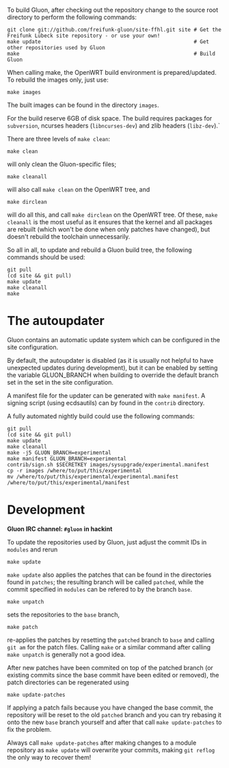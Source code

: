To build Gluon, after checking out the repository change to the source root directory
to  perform the following commands:

    git clone git://github.com/freifunk-gluon/site-ffhl.git site # Get the Freifunk Lübeck site repository - or use your own!
    make update                                                  # Get other repositories used by Gluon
    make                                                         # Build Gluon

When calling make, the OpenWRT build environment is prepared/updated. To rebuild
the images only, just use:

    make images

The built images can be found in the directory `images`.

For the build reserve 6GB of disk space. The build requires packages
for `subversion`, ncurses headers (`libncurses-dev`) and zlib headers
(`libz-dev`).`


There are three levels of `make clean`:

    make clean

will only clean the Gluon-specific files;

    make cleanall

will also call `make clean` on the OpenWRT tree, and

    make dirclean

will do all this, and call `make dirclean` on the OpenWRT tree. Of these, `make cleanall`
is the most useful as it ensures that the kernel and all packages are rebuilt (which won't
be done when only patches have changed), but doesn't rebuild the toolchain unnecessarily.

So all in all, to update and rebuild a Gluon build tree, the following commands should be used:

    git pull
    (cd site && git pull)
    make update
    make cleanall
    make


# The autoupdater

Gluon contains an automatic update system which can be configured in the site configuration.

By default, the autoupdater is disabled (as it is usually not helpful to have unexpected updates
during development), but it can be enabled by setting the variable GLUON_BRANCH when building
to override the default branch set in the set in the site configuration.

A manifest file for the updater can be generated with `make manifest`. A signing script (using
ecdsautils) can by found in the `contrib` directory.

A fully automated nightly build could use the following commands:

    git pull
    (cd site && git pull)
    make update
    make cleanall
    make -j5 GLUON_BRANCH=experimental
    make manifest GLUON_BRANCH=experimental
    contrib/sign.sh $SECRETKEY images/sysupgrade/experimental.manifest
    cp -r images /where/to/put/this/experimental
    mv /where/to/put/this/experimental/experimental.manifest /where/to/put/this/experimental/manifest


# Development

**Gluon IRC channel: `#gluon` in hackint**

To update the repositories used by Gluon, just adjust the commit IDs in `modules` and
rerun

	make update

`make update` also applies the patches that can be found in the directories found in
`patches`; the resulting branch will be called `patched`, while the commit specified in `modules`
can be refered to by the branch `base`.

	make unpatch

sets the repositories to the `base` branch,

	make patch

re-applies the patches by resetting the `patched` branch to `base` and calling `git am`
for the patch files. Calling `make` or a similar command after calling `make unpatch`
is generally not a good idea.

After new patches have been commited on top of the patched branch (or existing commits
since the base commit have been edited or removed), the patch directories can be regenerated
using

	make update-patches

If applying a patch fails because you have changed the base commit, the repository will be reset to the old `patched` branch
and you can try rebasing it onto the new `base` branch yourself and after that call `make update-patches` to fix the problem.

Always call `make update-patches` after making changes to a module repository as `make update` will overwrite your
commits, making `git reflog` the only way to recover them!

